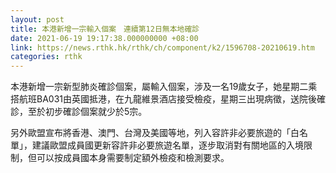 ```yaml
---
layout: post
title: 本港新增一宗輸入個案　連續第12日無本地確診
date: 2021-06-19 19:17:38.000000000 +08:00
link: https://news.rthk.hk/rthk/ch/component/k2/1596708-20210619.htm
categories: rthk
---
```


本港新增一宗新型肺炎確診個案，屬輸入個案，涉及一名19歲女子，她星期二乘搭航班BA031由英國抵港，在九龍維景酒店接受檢疫，星期三出現病徵，送院後確診，至於初步確診個案就少於5宗。

另外歐盟宣布將香港、澳門、台灣及美國等地，列入容許非必要旅遊的「白名單」，建議歐盟成員國更新容許非必要旅遊名單，逐步取消對有關地區的入境限制，但可以按成員國本身需要制定額外檢疫和檢測要求。
